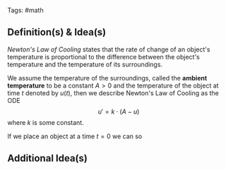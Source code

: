 Tags: #math 
## Definition(s) & Idea(s)
*Newton's Law of Cooling* states that the rate of change of an object's temperature is proportional to the difference between the object's temperature and the temperature of its surroundings.

We assume the temperature of the surroundings, called the **ambient temperature** to be a constant $A > 0$ and the temperature of the object at time $t$ denoted by $u(t)$, then we describe Newton's Law of Cooling as the ODE $$u'=k\cdot(A-u)$$
where $k$ is some constant.

If we place an object at a time $t = 0$ we can so
## Additional Idea(s)


